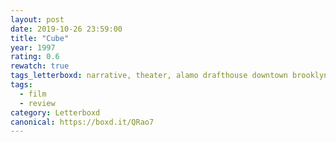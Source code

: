 ```yaml
---
layout: post 
date: 2019-10-26 23:59:00
title: "Cube"
year: 1997
rating: 0.6
rewatch: true
tags_letterboxd: narrative, theater, alamo drafthouse downtown brooklyn, NYC, dismember the alamo, robtober
tags:
  - film
  - review
category: Letterboxd
canonical: https://boxd.it/QRao7
---
```

